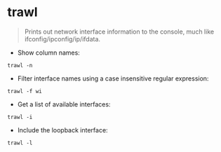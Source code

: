 # trawl

> Prints out network interface information to the console, much like ifconfig/ipconfig/ip/ifdata.

- Show column names:

`trawl -n`

- Filter interface names using a case insensitive regular expression:

`trawl -f wi`

- Get a list of available interfaces:

`trawl -i`

- Include the loopback interface:

`trawl -l`
